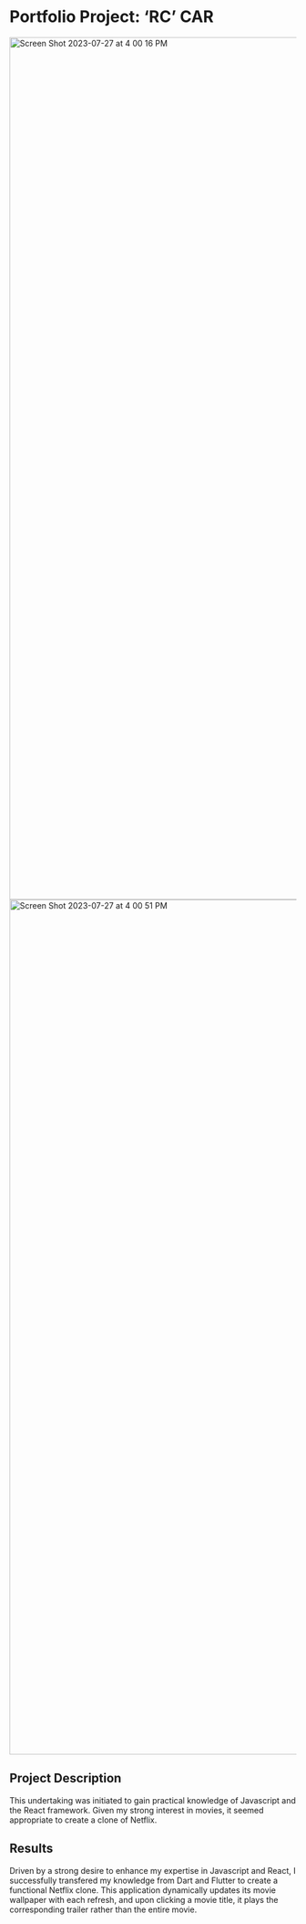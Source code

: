 # Portfolio Project: ‘RC’ CAR
<img width="1511" alt="Screen Shot 2023-07-27 at 4 00 16 PM" src="https://github.com/JustinChuangGit/netflixClone/assets/80928888/d40a6406-3abe-49f3-89fa-b7df9a321040">


<img width="1498" alt="Screen Shot 2023-07-27 at 4 00 51 PM" src="https://github.com/JustinChuangGit/netflixClone/assets/80928888/62914119-7ed5-4fe5-973a-fced87b65b30">

## Project Description 
This undertaking was initiated to gain practical knowledge of Javascript and the React framework. Given my strong interest in movies, it seemed appropriate to create a clone of Netflix.
## Results
Driven by a strong desire to enhance my expertise in Javascript and React, I successfully transfered my knowledge from Dart and Flutter to create a functional Netflix clone. This application dynamically updates its movie wallpaper with each refresh, and upon clicking a movie title, it plays the corresponding trailer rather than the entire movie.
